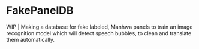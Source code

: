 # FakePanelDB
WIP | Making a database for fake labeled, Manhwa panels to train an image recognition model which will detect speech bubbles, to clean and translate them automatically.
